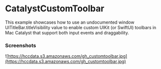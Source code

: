 #  CatalystCustomToolbar

This example showcases how to use an undocumented window UITitleBar.titleVisibility value to enable custom UIKit (or SwiftUI) toolbars in Mac Catalyst that support both input events and draggability.

### Screenshots

![https://hccdata.s3.amazonaws.com/gh_customtoolbar.jpg](https://hccdata.s3.amazonaws.com/gh_customtoolbar.jpg)

